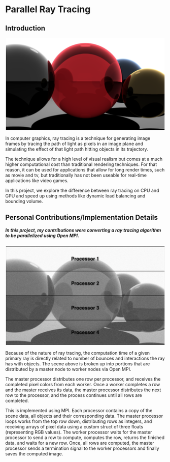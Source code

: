 # Parallel Ray Tracing

## Introduction


<!-- ![Ray Traced Spheres](docs/ray_traced.png) -->

<p align="center">
  <img width="500" src="docs/ray_traced.png">
</p>

<p>In computer graphics, ray tracing is a technique for generating image frames by tracing the path of light as pixels in an image plane and simulating the effect of that light path hitting objects in its trajectory.
</p>

<p>
The technique allows for a high level of visual realism but comes at a much higher computational cost than traditional rendering techniques. For that reason, it can be used for applications that allow for long render times, such as movie and tv, but traditionally has not been useable for real-time applications like video games.
</p>

<p>
In this project, we explore the difference between ray tracing on CPU and GPU and speed up using methods like dynamic load balancing and bounding volume.
</p>



## Personal Contributions/Implementation Details

##### In this project, my contributions were converting a ray tracing algorithm to be parallelized using Open MPI.

<p align="center">
  <img width="500" src="docs/ray_raced_broken_up.png">
</p>

Because of the nature of ray tracing, the computation time of a given primary ray is directly related to number of bounces and interactions the ray has with objects. The scene above is broken up into portions that are distributed by a master node to worker nodes via Open MPI. 
<p>
The master processor distributes one row per processor, and receives the completed pixel colors from each worker. Once a worker completes a row and the master receives its data, the master processor distributes the next row to the processor, and the process continues until all rows are completed.

This is implemented using MPI. Each processor contains a copy of the scene data, all objects and their corresponding data. The master processor loops works from the top row down, distributing rows as integers, and receiving arrays of pixel data using a custom struct of three floats (representing RGB values). The worker processor waits for the master processor to send a row to compute, computes the row, returns the finished data, and waits for a new row. Once, all rows are computed, the master processor sends a termination signal to the worker processors and finally saves the computed image.


